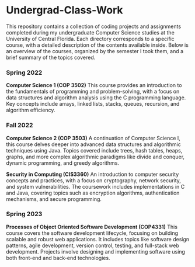 # Undergrad-Class-Work

This repository contains a collection of coding projects and assignments completed during my undergraduate Computer Science studies at the University of Central Florida. Each directory corresponds to a specific course, with a detailed description of the contents available inside. Below is an overview of the courses, organized by the semester I took them, and a brief summary of the topics covered.

### Spring 2022
**Computer Science 1 (COP 3502)** 
This course provides an introduction to the fundamentals of programming and problem-solving, with a focus on data structures and algorithm analysis using the C programming language. Key concepts include arrays, linked lists, stacks, queues, recursion, and algorithm efficiency.

### Fall 2022
**Computer Science 2 (COP 3503)** 
A continuation of Computer Science I, this course delves deeper into advanced data structures and algorithmic techniques using Java. Topics covered include trees, hash tables, heaps, graphs, and more complex algorithmic paradigms like divide and conquer, dynamic programming, and greedy algorithms.

**Security in Computing (CIS3360)** 
An introduction to computer security concepts and practices, with a focus on cryptography, network security, and system vulnerabilities. The coursework includes implementations in C and Java, covering topics such as encryption algorithms, authentication mechanisms, and secure programming.

### Spring 2023
**Processes of Object Oriented Software Development (COP4331)** 
This course covers the software development lifecycle, focusing on building scalable and robust web applications. It includes topics like software design patterns, agile development, version control, testing, and full-stack web development. Projects involve designing and implementing software using both front-end and back-end technologies.
